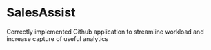 # SalesAssist
Correctly implemented Github application to streamline workload and increase capture of useful analytics
